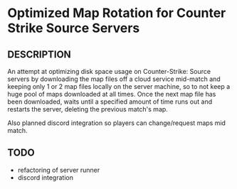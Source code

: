 # Optimized Map Rotation for Counter Strike Source Servers

## DESCRIPTION
An attempt at optimizing disk space usage on Counter-Strike: Source servers by downloading the map files off a cloud service mid-match and keeping only 1 or 2 map files locally on the server machine, so to not keep a huge pool of maps downloaded at all times. Once the next map file has been downloaded, waits until a specified amount of time runs out and restarts the server, deleting the previous match's map.

Also planned discord integration so players can change/request maps mid match.

## TODO

* refactoring of server runner
* discord integration

